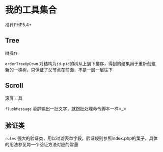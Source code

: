 # 我的工具集合

推荐PHP5.4+

## Tree

树操作

`orderTreeUpDown` 对结构为`id-pid`的树从上到下排序，得到的结果用于重新创建新的一棵树，只保证了父节点在前面，不是一层一层往下

## Scroll

滚屏工具

`flushMessage` 滚屏输出一批文字，就跟批处理命令脚本一样>_<

## 验证类

`rules` 强大的验证类，用以过滤表单字段，验证规则参照index.php的栗子，具体的用法参见每一个验证方法对应的常量

